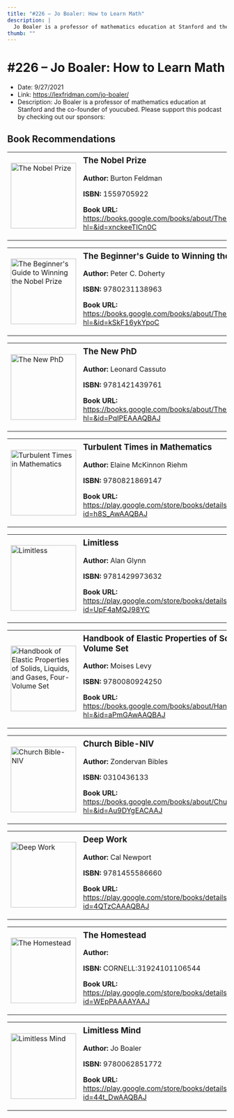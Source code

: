 ```yaml
---
title: "#226 – Jo Boaler: How to Learn Math"
description: |
  Jo Boaler is a professor of mathematics education at Stanford and the co-founder of youcubed. Please support this podcast by checking out our sponsors:"
thumb: ""
---
```


# #226 – Jo Boaler: How to Learn Math

  - Date: 9/27/2021
  - Link: https://lexfridman.com/jo-boaler/
  - Description: Jo Boaler is a professor of mathematics education at Stanford and the co-founder of youcubed. Please support this podcast by checking out our sponsors:

## Book Recommendations

<table style="border: none;"><tr style="border: none;"><td style="border: none;"><img src="http://books.google.com/books/content?id=xnckeeTICn0C&printsec=frontcover&img=1&zoom=1&edge=curl&source=gbs_api" alt="The Nobel Prize" width="150" style="vertical-align: top;"></td><td style="border: none; vertical-align: top;"><h3 style='margin-top: 5'>The Nobel Prize</h3><p><strong>Author:</strong> Burton Feldman</p><p><strong>ISBN:</strong> 1559705922</p><p><strong>Book URL:</strong> <a href="https://books.google.com/books/about/The_Nobel_Prize.html?hl=&id=xnckeeTICn0C">https://books.google.com/books/about/The_Nobel_Prize.html?hl=&id=xnckeeTICn0C</a></p></td></tr></table>
<table style="border: none;"><tr style="border: none;"><td style="border: none;"><img src="http://books.google.com/books/content?id=kSkF16ykYpoC&printsec=frontcover&img=1&zoom=1&edge=curl&source=gbs_api" alt="The Beginner's Guide to Winning the Nobel Prize" width="150" style="vertical-align: top;"></td><td style="border: none; vertical-align: top;"><h3 style='margin-top: 5'>The Beginner's Guide to Winning the Nobel Prize</h3><p><strong>Author:</strong> Peter C. Doherty</p><p><strong>ISBN:</strong> 9780231138963</p><p><strong>Book URL:</strong> <a href="https://books.google.com/books/about/The_Beginner_s_Guide_to_Winning_the_Nobe.html?hl=&id=kSkF16ykYpoC">https://books.google.com/books/about/The_Beginner_s_Guide_to_Winning_the_Nobe.html?hl=&id=kSkF16ykYpoC</a></p></td></tr></table>
<table style="border: none;"><tr style="border: none;"><td style="border: none;"><img src="http://books.google.com/books/content?id=PqIPEAAAQBAJ&printsec=frontcover&img=1&zoom=1&edge=curl&source=gbs_api" alt="The New PhD" width="150" style="vertical-align: top;"></td><td style="border: none; vertical-align: top;"><h3 style='margin-top: 5'>The New PhD</h3><p><strong>Author:</strong> Leonard Cassuto</p><p><strong>ISBN:</strong> 9781421439761</p><p><strong>Book URL:</strong> <a href="https://books.google.com/books/about/The_New_PhD.html?hl=&id=PqIPEAAAQBAJ">https://books.google.com/books/about/The_New_PhD.html?hl=&id=PqIPEAAAQBAJ</a></p></td></tr></table>
<table style="border: none;"><tr style="border: none;"><td style="border: none;"><img src="http://books.google.com/books/content?id=h8S_AwAAQBAJ&printsec=frontcover&img=1&zoom=1&edge=curl&source=gbs_api" alt="Turbulent Times in Mathematics" width="150" style="vertical-align: top;"></td><td style="border: none; vertical-align: top;"><h3 style='margin-top: 5'>Turbulent Times in Mathematics</h3><p><strong>Author:</strong> Elaine McKinnon Riehm</p><p><strong>ISBN:</strong> 9780821869147</p><p><strong>Book URL:</strong> <a href="https://play.google.com/store/books/details?id=h8S_AwAAQBAJ">https://play.google.com/store/books/details?id=h8S_AwAAQBAJ</a></p></td></tr></table>
<table style="border: none;"><tr style="border: none;"><td style="border: none;"><img src="http://books.google.com/books/content?id=UpF4aMQJ98YC&printsec=frontcover&img=1&zoom=1&edge=curl&source=gbs_api" alt="Limitless" width="150" style="vertical-align: top;"></td><td style="border: none; vertical-align: top;"><h3 style='margin-top: 5'>Limitless</h3><p><strong>Author:</strong> Alan Glynn</p><p><strong>ISBN:</strong> 9781429973632</p><p><strong>Book URL:</strong> <a href="https://play.google.com/store/books/details?id=UpF4aMQJ98YC">https://play.google.com/store/books/details?id=UpF4aMQJ98YC</a></p></td></tr></table>
<table style="border: none;"><tr style="border: none;"><td style="border: none;"><img src="http://books.google.com/books/content?id=aPmGAwAAQBAJ&printsec=frontcover&img=1&zoom=1&edge=curl&source=gbs_api" alt="Handbook of Elastic Properties of Solids, Liquids, and Gases, Four-Volume Set" width="150" style="vertical-align: top;"></td><td style="border: none; vertical-align: top;"><h3 style='margin-top: 5'>Handbook of Elastic Properties of Solids, Liquids, and Gases, Four-Volume Set</h3><p><strong>Author:</strong> Moises Levy</p><p><strong>ISBN:</strong> 9780080924250</p><p><strong>Book URL:</strong> <a href="https://books.google.com/books/about/Handbook_of_Elastic_Properties_of_Solids.html?hl=&id=aPmGAwAAQBAJ">https://books.google.com/books/about/Handbook_of_Elastic_Properties_of_Solids.html?hl=&id=aPmGAwAAQBAJ</a></p></td></tr></table>
<table style="border: none;"><tr style="border: none;"><td style="border: none;"><img src="http://books.google.com/books/content?id=Au9DYgEACAAJ&printsec=frontcover&img=1&zoom=1&source=gbs_api" alt="Church Bible-NIV" width="150" style="vertical-align: top;"></td><td style="border: none; vertical-align: top;"><h3 style='margin-top: 5'>Church Bible-NIV</h3><p><strong>Author:</strong> Zondervan Bibles</p><p><strong>ISBN:</strong> 0310436133</p><p><strong>Book URL:</strong> <a href="https://books.google.com/books/about/Church_Bible_NIV.html?hl=&id=Au9DYgEACAAJ">https://books.google.com/books/about/Church_Bible_NIV.html?hl=&id=Au9DYgEACAAJ</a></p></td></tr></table>
<table style="border: none;"><tr style="border: none;"><td style="border: none;"><img src="http://books.google.com/books/content?id=4QTzCAAAQBAJ&printsec=frontcover&img=1&zoom=1&edge=curl&source=gbs_api" alt="Deep Work" width="150" style="vertical-align: top;"></td><td style="border: none; vertical-align: top;"><h3 style='margin-top: 5'>Deep Work</h3><p><strong>Author:</strong> Cal Newport</p><p><strong>ISBN:</strong> 9781455586660</p><p><strong>Book URL:</strong> <a href="https://play.google.com/store/books/details?id=4QTzCAAAQBAJ">https://play.google.com/store/books/details?id=4QTzCAAAQBAJ</a></p></td></tr></table>
<table style="border: none;"><tr style="border: none;"><td style="border: none;"><img src="http://books.google.com/books/content?id=WEpPAAAAYAAJ&printsec=frontcover&img=1&zoom=1&edge=curl&source=gbs_api" alt="The Homestead" width="150" style="vertical-align: top;"></td><td style="border: none; vertical-align: top;"><h3 style='margin-top: 5'>The Homestead</h3><p><strong>Author:</strong> </p><p><strong>ISBN:</strong> CORNELL:31924101106544</p><p><strong>Book URL:</strong> <a href="https://play.google.com/store/books/details?id=WEpPAAAAYAAJ">https://play.google.com/store/books/details?id=WEpPAAAAYAAJ</a></p></td></tr></table>
<table style="border: none;"><tr style="border: none;"><td style="border: none;"><img src="http://books.google.com/books/content?id=44t_DwAAQBAJ&printsec=frontcover&img=1&zoom=1&edge=curl&source=gbs_api" alt="Limitless Mind" width="150" style="vertical-align: top;"></td><td style="border: none; vertical-align: top;"><h3 style='margin-top: 5'>Limitless Mind</h3><p><strong>Author:</strong> Jo Boaler</p><p><strong>ISBN:</strong> 9780062851772</p><p><strong>Book URL:</strong> <a href="https://play.google.com/store/books/details?id=44t_DwAAQBAJ">https://play.google.com/store/books/details?id=44t_DwAAQBAJ</a></p></td></tr></table>
